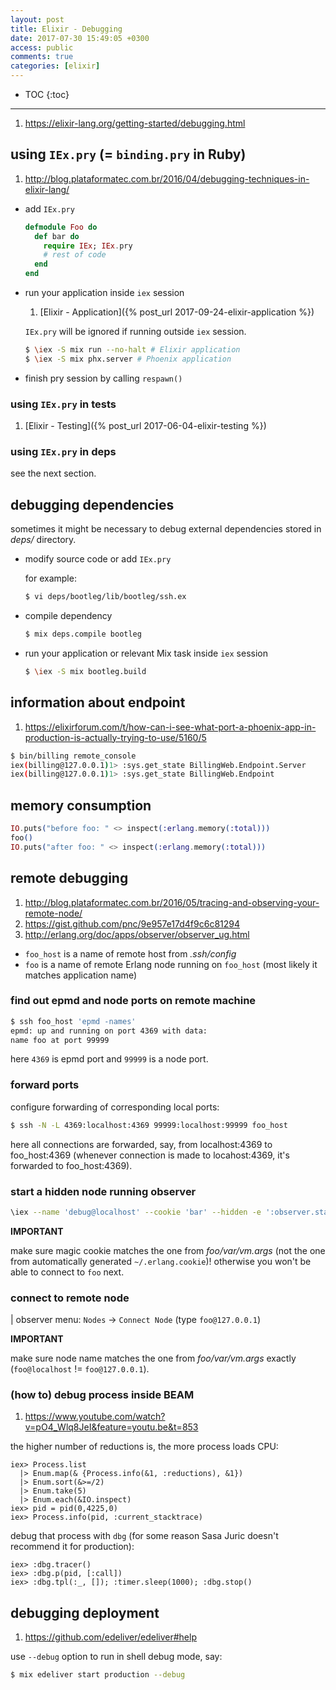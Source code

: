 ```yaml
---
layout: post
title: Elixir - Debugging
date: 2017-07-30 15:49:05 +0300
access: public
comments: true
categories: [elixir]
---
```


<!-- more -->

* TOC
{:toc}
<hr>

1. <https://elixir-lang.org/getting-started/debugging.html>

using `IEx.pry` (= `binding.pry` in Ruby)
-------------------------------------------

1. <http://blog.plataformatec.com.br/2016/04/debugging-techniques-in-elixir-lang/>

- add `IEx.pry`

  ```elixir
  defmodule Foo do
    def bar do
      require IEx; IEx.pry
      # rest of code
    end
  end
  ```

- run your application inside `iex` session

  1. [Elixir - Application]({% post_url 2017-09-24-elixir-application %})

  `IEx.pry` will be ignored if running outside `iex` session.

  ```sh
  $ \iex -S mix run --no-halt # Elixir application
  $ \iex -S mix phx.server # Phoenix application
  ```

- finish pry session by calling `respawn()`

### using `IEx.pry` in tests

1. [Elixir - Testing]({% post_url 2017-06-04-elixir-testing %})

### using `IEx.pry` in deps

see the next section.

debugging dependencies
----------------------

sometimes it might be necessary to debug external dependencies stored in
_deps/_ directory.

- modify source code or add `IEx.pry`

  for example:

  ```sh
  $ vi deps/bootleg/lib/bootleg/ssh.ex
  ```

- compile dependency

  ```sh
  $ mix deps.compile bootleg
  ```

- run your application or relevant Mix task inside `iex` session

  ```sh
  $ \iex -S mix bootleg.build
  ```

information about endpoint
--------------------------

1. <https://elixirforum.com/t/how-can-i-see-what-port-a-phoenix-app-in-production-is-actually-trying-to-use/5160/5>

```sh
$ bin/billing remote_console
iex(billing@127.0.0.1)1> :sys.get_state BillingWeb.Endpoint.Server
iex(billing@127.0.0.1)1> :sys.get_state BillingWeb.Endpoint
```

memory consumption
------------------

```elixir
IO.puts("before foo: " <> inspect(:erlang.memory(:total)))
foo()
IO.puts("after foo: " <> inspect(:erlang.memory(:total)))
```

remote debugging
----------------

1. <http://blog.plataformatec.com.br/2016/05/tracing-and-observing-your-remote-node/>
2. <https://gist.github.com/pnc/9e957e17d4f9c6c81294>
3. <http://erlang.org/doc/apps/observer/observer_ug.html>

- `foo_host` is a name of remote host from _.ssh/config_
- `foo` is a name of remote Erlang node running on `foo_host`
  (most likely it matches application name)

### find out epmd and node ports on remote machine

```sh
$ ssh foo_host 'epmd -names'
epmd: up and running on port 4369 with data:
name foo at port 99999
```

here `4369` is epmd port and `99999` is a node port.

### forward ports

configure forwarding of corresponding local ports:

```sh
$ ssh -N -L 4369:localhost:4369 99999:localhost:99999 foo_host
```

here all connections are forwarded, say, from localhost:4369 to foo_host:4369
(whenever connection is made to locahost:4369, it's forwarded to foo_host:4369).

### start a hidden node running observer

```sh
\iex --name 'debug@localhost' --cookie 'bar' --hidden -e ':observer.start'
```

**IMPORTANT**

make sure magic cookie matches the one from _foo/var/vm.args_
(not the one from automatically generated `~/.erlang.cookie`)!
otherwise you won't be able to connect to `foo` next.

### connect to remote node

| observer menu: `Nodes` → `Connect Node` (type `foo@127.0.0.1`)

**IMPORTANT**

make sure node name matches the one from _foo/var/vm.args_ exactly
(`foo@localhost` != `foo@127.0.0.1`).

### (how to) debug process inside BEAM

1. <https://www.youtube.com/watch?v=pO4_Wlq8JeI&feature=youtu.be&t=853>

the higher number of reductions is, the more process loads CPU:

```
iex> Process.list
  |> Enum.map(& {Process.info(&1, :reductions), &1})
  |> Enum.sort(&>=/2)
  |> Enum.take(5)
  |> Enum.each(&IO.inspect)
iex> pid = pid(0,4225,0)
iex> Process.info(pid, :current_stacktrace)
```

debug that process with `dbg` (for some reason Sasa Juric doesn't recommend
it for production):

```
iex> :dbg.tracer()
iex> :dbg.p(pid, [:call])
iex> :dbg.tpl(:_, []); :timer.sleep(1000); :dbg.stop()
```

debugging deployment
--------------------

1. <https://github.com/edeliver/edeliver#help>

use `--debug` option to run in shell debug mode, say:

``` sh
$ mix edeliver start production --debug
```
